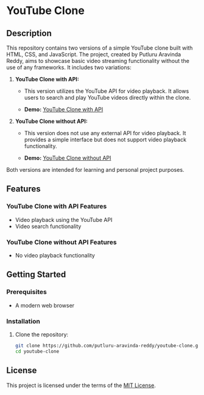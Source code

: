 # YouTube Clone

## Description

This repository contains two versions of a simple YouTube clone built with HTML, CSS, and JavaScript. The project, created by Putluru Aravinda Reddy, aims to showcase basic video streaming functionality without the use of any frameworks. It includes two variations:

1. **YouTube Clone with API:**
   - This version utilizes the YouTube API for video playback. It allows users to search and play YouTube videos directly within the clone.

   - **Demo:** [YouTube Clone with API](https://putluruaravindareddy.github.io/Youtube_clone/)

2. **YouTube Clone without API:**
   - This version does not use any external API for video playback. It provides a simple interface but does not support video playback functionality.
   
    - **Demo:** [YouTube Clone without API](https://putluruaravindareddy.github.io/Youtube_clone/indexnoapi.html)

Both versions are intended for learning and personal project purposes.

## Features


### YouTube Clone with API Features

- Video playback using the YouTube API
- Video search functionality

### YouTube Clone without API Features

- No video playback functionality

## Getting Started

### Prerequisites

- A modern web browser

### Installation

1. Clone the repository:

   ```bash
   git clone https://github.com/putluru-aravinda-reddy/youtube-clone.git
   cd youtube-clone

## License

This project is licensed under the terms of the [MIT License](./LICENSE.md).

